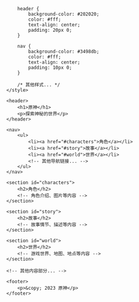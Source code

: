 <!DOCTYPE html>
<html lang="en">
<head>

        header {
            background-color: #202020;
            color: #fff;
            text-align: center;
            padding: 20px 0;
        }
    
        nav {
            background-color: #3498db;
            color: #fff;
            text-align: center;
            padding: 10px 0;
        }
    
        /* 其他样式... */
    </style>
</head>
<body>

    <header>
        <h1>原神</h1>
        <p>探索神秘的世界</p>
    </header>
    
    <nav>
        <ul>
            <li><a href="#characters">角色</a></li>
            <li><a href="#story">故事</a></li>
            <li><a href="#world">世界</a></li>
            <!-- 其他导航链接... -->
        </ul>
    </nav>
    
    <section id="characters">
        <h2>角色</h2>
        <!-- 角色介绍、图片等内容 -->
    </section>
    
    <section id="story">
        <h2>故事</h2>
        <!-- 故事情节、描述等内容 -->
    </section>
    
    <section id="world">
        <h2>世界</h2>
        <!-- 游戏世界、地图、地点等内容 -->
    </section>
    
    <!-- 其他内容部分... -->
    
    <footer>
        <p>&copy; 2023 原神</p>
    </footer>

</body>
</html>
